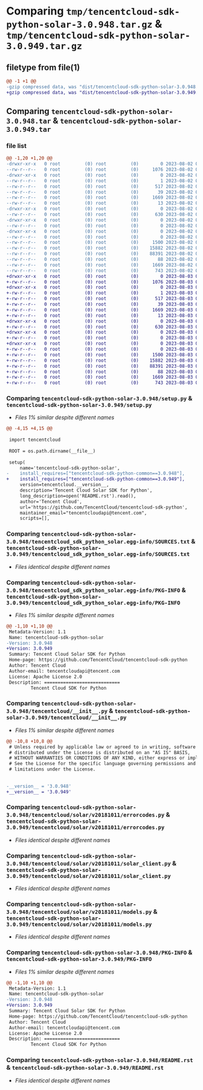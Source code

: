 # Comparing `tmp/tencentcloud-sdk-python-solar-3.0.948.tar.gz` & `tmp/tencentcloud-sdk-python-solar-3.0.949.tar.gz`

## filetype from file(1)

```diff
@@ -1 +1 @@
-gzip compressed data, was "dist/tencentcloud-sdk-python-solar-3.0.948.tar", last modified: Wed Aug  2 00:36:38 2023, max compression
+gzip compressed data, was "dist/tencentcloud-sdk-python-solar-3.0.949.tar", last modified: Thu Aug  3 00:33:43 2023, max compression
```

## Comparing `tencentcloud-sdk-python-solar-3.0.948.tar` & `tencentcloud-sdk-python-solar-3.0.949.tar`

### file list

```diff
@@ -1,20 +1,20 @@
-drwxr-xr-x   0 root         (0) root         (0)        0 2023-08-02 00:36:38.000000 tencentcloud-sdk-python-solar-3.0.948/
--rw-r--r--   0 root         (0) root         (0)     1076 2023-08-02 00:36:38.000000 tencentcloud-sdk-python-solar-3.0.948/setup.py
-drwxr-xr-x   0 root         (0) root         (0)        0 2023-08-02 00:36:38.000000 tencentcloud-sdk-python-solar-3.0.948/tencentcloud_sdk_python_solar.egg-info/
--rw-r--r--   0 root         (0) root         (0)        1 2023-08-02 00:36:38.000000 tencentcloud-sdk-python-solar-3.0.948/tencentcloud_sdk_python_solar.egg-info/dependency_links.txt
--rw-r--r--   0 root         (0) root         (0)      517 2023-08-02 00:36:38.000000 tencentcloud-sdk-python-solar-3.0.948/tencentcloud_sdk_python_solar.egg-info/SOURCES.txt
--rw-r--r--   0 root         (0) root         (0)       39 2023-08-02 00:36:38.000000 tencentcloud-sdk-python-solar-3.0.948/tencentcloud_sdk_python_solar.egg-info/requires.txt
--rw-r--r--   0 root         (0) root         (0)     1669 2023-08-02 00:36:38.000000 tencentcloud-sdk-python-solar-3.0.948/tencentcloud_sdk_python_solar.egg-info/PKG-INFO
--rw-r--r--   0 root         (0) root         (0)       13 2023-08-02 00:36:38.000000 tencentcloud-sdk-python-solar-3.0.948/tencentcloud_sdk_python_solar.egg-info/top_level.txt
-drwxr-xr-x   0 root         (0) root         (0)        0 2023-08-02 00:36:38.000000 tencentcloud-sdk-python-solar-3.0.948/tencentcloud/
--rw-r--r--   0 root         (0) root         (0)      630 2023-08-02 00:36:38.000000 tencentcloud-sdk-python-solar-3.0.948/tencentcloud/__init__.py
-drwxr-xr-x   0 root         (0) root         (0)        0 2023-08-02 00:36:38.000000 tencentcloud-sdk-python-solar-3.0.948/tencentcloud/solar/
--rw-r--r--   0 root         (0) root         (0)        0 2023-08-02 00:36:38.000000 tencentcloud-sdk-python-solar-3.0.948/tencentcloud/solar/__init__.py
-drwxr-xr-x   0 root         (0) root         (0)        0 2023-08-02 00:36:38.000000 tencentcloud-sdk-python-solar-3.0.948/tencentcloud/solar/v20181011/
--rw-r--r--   0 root         (0) root         (0)        0 2023-08-02 00:36:38.000000 tencentcloud-sdk-python-solar-3.0.948/tencentcloud/solar/v20181011/__init__.py
--rw-r--r--   0 root         (0) root         (0)     1500 2023-08-02 00:36:38.000000 tencentcloud-sdk-python-solar-3.0.948/tencentcloud/solar/v20181011/errorcodes.py
--rw-r--r--   0 root         (0) root         (0)    15882 2023-08-02 00:36:38.000000 tencentcloud-sdk-python-solar-3.0.948/tencentcloud/solar/v20181011/solar_client.py
--rw-r--r--   0 root         (0) root         (0)    88391 2023-08-02 00:36:38.000000 tencentcloud-sdk-python-solar-3.0.948/tencentcloud/solar/v20181011/models.py
--rw-r--r--   0 root         (0) root         (0)       88 2023-08-02 00:36:38.000000 tencentcloud-sdk-python-solar-3.0.948/setup.cfg
--rw-r--r--   0 root         (0) root         (0)     1669 2023-08-02 00:36:38.000000 tencentcloud-sdk-python-solar-3.0.948/PKG-INFO
--rw-r--r--   0 root         (0) root         (0)      743 2023-08-02 00:36:38.000000 tencentcloud-sdk-python-solar-3.0.948/README.rst
+drwxr-xr-x   0 root         (0) root         (0)        0 2023-08-03 00:33:43.000000 tencentcloud-sdk-python-solar-3.0.949/
+-rw-r--r--   0 root         (0) root         (0)     1076 2023-08-03 00:33:43.000000 tencentcloud-sdk-python-solar-3.0.949/setup.py
+drwxr-xr-x   0 root         (0) root         (0)        0 2023-08-03 00:33:43.000000 tencentcloud-sdk-python-solar-3.0.949/tencentcloud_sdk_python_solar.egg-info/
+-rw-r--r--   0 root         (0) root         (0)        1 2023-08-03 00:33:43.000000 tencentcloud-sdk-python-solar-3.0.949/tencentcloud_sdk_python_solar.egg-info/dependency_links.txt
+-rw-r--r--   0 root         (0) root         (0)      517 2023-08-03 00:33:43.000000 tencentcloud-sdk-python-solar-3.0.949/tencentcloud_sdk_python_solar.egg-info/SOURCES.txt
+-rw-r--r--   0 root         (0) root         (0)       39 2023-08-03 00:33:43.000000 tencentcloud-sdk-python-solar-3.0.949/tencentcloud_sdk_python_solar.egg-info/requires.txt
+-rw-r--r--   0 root         (0) root         (0)     1669 2023-08-03 00:33:43.000000 tencentcloud-sdk-python-solar-3.0.949/tencentcloud_sdk_python_solar.egg-info/PKG-INFO
+-rw-r--r--   0 root         (0) root         (0)       13 2023-08-03 00:33:43.000000 tencentcloud-sdk-python-solar-3.0.949/tencentcloud_sdk_python_solar.egg-info/top_level.txt
+drwxr-xr-x   0 root         (0) root         (0)        0 2023-08-03 00:33:43.000000 tencentcloud-sdk-python-solar-3.0.949/tencentcloud/
+-rw-r--r--   0 root         (0) root         (0)      630 2023-08-03 00:33:43.000000 tencentcloud-sdk-python-solar-3.0.949/tencentcloud/__init__.py
+drwxr-xr-x   0 root         (0) root         (0)        0 2023-08-03 00:33:43.000000 tencentcloud-sdk-python-solar-3.0.949/tencentcloud/solar/
+-rw-r--r--   0 root         (0) root         (0)        0 2023-08-03 00:33:43.000000 tencentcloud-sdk-python-solar-3.0.949/tencentcloud/solar/__init__.py
+drwxr-xr-x   0 root         (0) root         (0)        0 2023-08-03 00:33:43.000000 tencentcloud-sdk-python-solar-3.0.949/tencentcloud/solar/v20181011/
+-rw-r--r--   0 root         (0) root         (0)        0 2023-08-03 00:33:43.000000 tencentcloud-sdk-python-solar-3.0.949/tencentcloud/solar/v20181011/__init__.py
+-rw-r--r--   0 root         (0) root         (0)     1500 2023-08-03 00:33:43.000000 tencentcloud-sdk-python-solar-3.0.949/tencentcloud/solar/v20181011/errorcodes.py
+-rw-r--r--   0 root         (0) root         (0)    15882 2023-08-03 00:33:43.000000 tencentcloud-sdk-python-solar-3.0.949/tencentcloud/solar/v20181011/solar_client.py
+-rw-r--r--   0 root         (0) root         (0)    88391 2023-08-03 00:33:43.000000 tencentcloud-sdk-python-solar-3.0.949/tencentcloud/solar/v20181011/models.py
+-rw-r--r--   0 root         (0) root         (0)       88 2023-08-03 00:33:43.000000 tencentcloud-sdk-python-solar-3.0.949/setup.cfg
+-rw-r--r--   0 root         (0) root         (0)     1669 2023-08-03 00:33:43.000000 tencentcloud-sdk-python-solar-3.0.949/PKG-INFO
+-rw-r--r--   0 root         (0) root         (0)      743 2023-08-03 00:33:43.000000 tencentcloud-sdk-python-solar-3.0.949/README.rst
```

### Comparing `tencentcloud-sdk-python-solar-3.0.948/setup.py` & `tencentcloud-sdk-python-solar-3.0.949/setup.py`

 * *Files 1% similar despite different names*

```diff
@@ -4,15 +4,15 @@
 
 import tencentcloud
 
 ROOT = os.path.dirname(__file__)
 
 setup(
     name='tencentcloud-sdk-python-solar',
-    install_requires=["tencentcloud-sdk-python-common==3.0.948"],
+    install_requires=["tencentcloud-sdk-python-common==3.0.949"],
     version=tencentcloud.__version__,
     description='Tencent Cloud Solar SDK for Python',
     long_description=open('README.rst').read(),
     author='Tencent Cloud',
     url='https://github.com/TencentCloud/tencentcloud-sdk-python',
     maintainer_email="tencentcloudapi@tencent.com",
     scripts=[],
```

### Comparing `tencentcloud-sdk-python-solar-3.0.948/tencentcloud_sdk_python_solar.egg-info/SOURCES.txt` & `tencentcloud-sdk-python-solar-3.0.949/tencentcloud_sdk_python_solar.egg-info/SOURCES.txt`

 * *Files identical despite different names*

### Comparing `tencentcloud-sdk-python-solar-3.0.948/tencentcloud_sdk_python_solar.egg-info/PKG-INFO` & `tencentcloud-sdk-python-solar-3.0.949/tencentcloud_sdk_python_solar.egg-info/PKG-INFO`

 * *Files 1% similar despite different names*

```diff
@@ -1,10 +1,10 @@
 Metadata-Version: 1.1
 Name: tencentcloud-sdk-python-solar
-Version: 3.0.948
+Version: 3.0.949
 Summary: Tencent Cloud Solar SDK for Python
 Home-page: https://github.com/TencentCloud/tencentcloud-sdk-python
 Author: Tencent Cloud
 Author-email: tencentcloudapi@tencent.com
 License: Apache License 2.0
 Description: ============================
         Tencent Cloud SDK for Python
```

### Comparing `tencentcloud-sdk-python-solar-3.0.948/tencentcloud/__init__.py` & `tencentcloud-sdk-python-solar-3.0.949/tencentcloud/__init__.py`

 * *Files 1% similar despite different names*

```diff
@@ -10,8 +10,8 @@
 # Unless required by applicable law or agreed to in writing, software
 # distributed under the License is distributed on an "AS IS" BASIS,
 # WITHOUT WARRANTIES OR CONDITIONS OF ANY KIND, either express or implied.
 # See the License for the specific language governing permissions and
 # limitations under the License.
 
 
-__version__ = '3.0.948'
+__version__ = '3.0.949'
```

### Comparing `tencentcloud-sdk-python-solar-3.0.948/tencentcloud/solar/v20181011/errorcodes.py` & `tencentcloud-sdk-python-solar-3.0.949/tencentcloud/solar/v20181011/errorcodes.py`

 * *Files identical despite different names*

### Comparing `tencentcloud-sdk-python-solar-3.0.948/tencentcloud/solar/v20181011/solar_client.py` & `tencentcloud-sdk-python-solar-3.0.949/tencentcloud/solar/v20181011/solar_client.py`

 * *Files identical despite different names*

### Comparing `tencentcloud-sdk-python-solar-3.0.948/tencentcloud/solar/v20181011/models.py` & `tencentcloud-sdk-python-solar-3.0.949/tencentcloud/solar/v20181011/models.py`

 * *Files identical despite different names*

### Comparing `tencentcloud-sdk-python-solar-3.0.948/PKG-INFO` & `tencentcloud-sdk-python-solar-3.0.949/PKG-INFO`

 * *Files 1% similar despite different names*

```diff
@@ -1,10 +1,10 @@
 Metadata-Version: 1.1
 Name: tencentcloud-sdk-python-solar
-Version: 3.0.948
+Version: 3.0.949
 Summary: Tencent Cloud Solar SDK for Python
 Home-page: https://github.com/TencentCloud/tencentcloud-sdk-python
 Author: Tencent Cloud
 Author-email: tencentcloudapi@tencent.com
 License: Apache License 2.0
 Description: ============================
         Tencent Cloud SDK for Python
```

### Comparing `tencentcloud-sdk-python-solar-3.0.948/README.rst` & `tencentcloud-sdk-python-solar-3.0.949/README.rst`

 * *Files identical despite different names*

